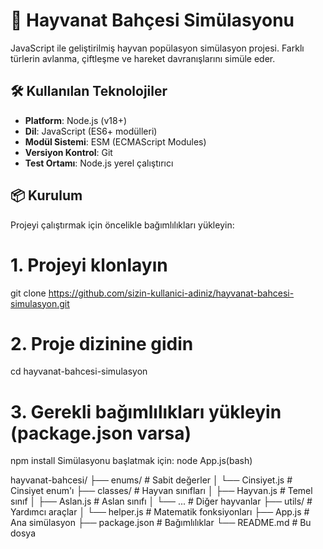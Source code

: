 # 🦁 Hayvanat Bahçesi Simülasyonu

JavaScript ile geliştirilmiş hayvan popülasyon simülasyon projesi. Farklı türlerin avlanma, çiftleşme ve hareket davranışlarını simüle eder.

## 🛠️ Kullanılan Teknolojiler

- **Platform**: Node.js (v18+)
- **Dil**: JavaScript (ES6+ modülleri)
- **Modül Sistemi**: ESM (ECMAScript Modules)
- **Versiyon Kontrol**: Git
- **Test Ortamı**: Node.js yerel çalıştırıcı

## 📦 Kurulum

Projeyi çalıştırmak için öncelikle bağımlılıkları yükleyin:


# 1. Projeyi klonlayın
git clone https://github.com/sizin-kullanici-adiniz/hayvanat-bahcesi-simulasyon.git

# 2. Proje dizinine gidin
cd hayvanat-bahcesi-simulasyon

# 3. Gerekli bağımlılıkları yükleyin (package.json varsa)
npm install
Simülasyonu başlatmak için:
node App.js(bash)



hayvanat-bahcesi/
├── enums/            # Sabit değerler
│   └── Cinsiyet.js   # Cinsiyet enum'ı
├── classes/          # Hayvan sınıfları
│   ├── Hayvan.js     # Temel sınıf
│   ├── Aslan.js      # Aslan sınıfı
│   └── ...           # Diğer hayvanlar
├── utils/            # Yardımcı araçlar
│   └── helper.js     # Matematik fonksiyonları
├── App.js            # Ana simülasyon
├── package.json      # Bağımlılıklar
└── README.md         # Bu dosya



